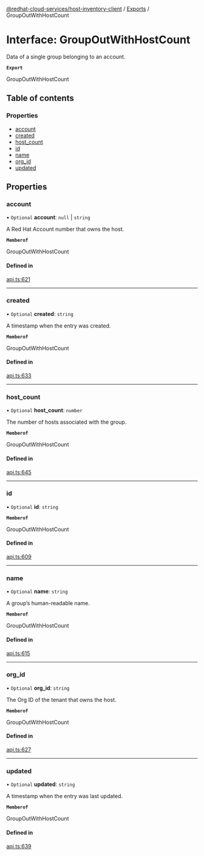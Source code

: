 [@redhat-cloud-services/host-inventory-client](../README.md) / [Exports](../modules.md) / GroupOutWithHostCount

# Interface: GroupOutWithHostCount

Data of a single group belonging to an account.

**`Export`**

GroupOutWithHostCount

## Table of contents

### Properties

- [account](GroupOutWithHostCount.md#account)
- [created](GroupOutWithHostCount.md#created)
- [host\_count](GroupOutWithHostCount.md#host_count)
- [id](GroupOutWithHostCount.md#id)
- [name](GroupOutWithHostCount.md#name)
- [org\_id](GroupOutWithHostCount.md#org_id)
- [updated](GroupOutWithHostCount.md#updated)

## Properties

### account

• `Optional` **account**: ``null`` \| `string`

A Red Hat Account number that owns the host.

**`Memberof`**

GroupOutWithHostCount

#### Defined in

[api.ts:621](https://github.com/RedHatInsights/javascript-clients/blob/main/packages/host-inventory/api.ts#L621)

___

### created

• `Optional` **created**: `string`

A timestamp when the entry was created.

**`Memberof`**

GroupOutWithHostCount

#### Defined in

[api.ts:633](https://github.com/RedHatInsights/javascript-clients/blob/main/packages/host-inventory/api.ts#L633)

___

### host\_count

• `Optional` **host\_count**: `number`

The number of hosts associated with the group.

**`Memberof`**

GroupOutWithHostCount

#### Defined in

[api.ts:645](https://github.com/RedHatInsights/javascript-clients/blob/main/packages/host-inventory/api.ts#L645)

___

### id

• `Optional` **id**: `string`

**`Memberof`**

GroupOutWithHostCount

#### Defined in

[api.ts:609](https://github.com/RedHatInsights/javascript-clients/blob/main/packages/host-inventory/api.ts#L609)

___

### name

• `Optional` **name**: `string`

A group’s human-readable name.

**`Memberof`**

GroupOutWithHostCount

#### Defined in

[api.ts:615](https://github.com/RedHatInsights/javascript-clients/blob/main/packages/host-inventory/api.ts#L615)

___

### org\_id

• `Optional` **org\_id**: `string`

The Org ID of the tenant that owns the host.

**`Memberof`**

GroupOutWithHostCount

#### Defined in

[api.ts:627](https://github.com/RedHatInsights/javascript-clients/blob/main/packages/host-inventory/api.ts#L627)

___

### updated

• `Optional` **updated**: `string`

A timestamp when the entry was last updated.

**`Memberof`**

GroupOutWithHostCount

#### Defined in

[api.ts:639](https://github.com/RedHatInsights/javascript-clients/blob/main/packages/host-inventory/api.ts#L639)
